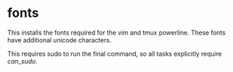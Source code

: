 fonts
=====

This installs the fonts required for the vim and tmux powerline.
These fonts have additional unicode characters.

This requires sudo to run the final command, so all tasks explicitly require *can_sudo*.

